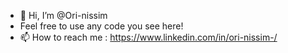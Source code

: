- 👋 Hi, I’m @Ori-nissim 
- Feel free to use any code you see here!
- 📫 How to reach me :
https://www.linkedin.com/in/ori-nissim-/

<!---
Ori-nissim/Ori-nissim is a ✨ special ✨ repository because its `README.md` (this file) appears on your GitHub profile.
You can click the Preview link to take a look at your changes.
--->
